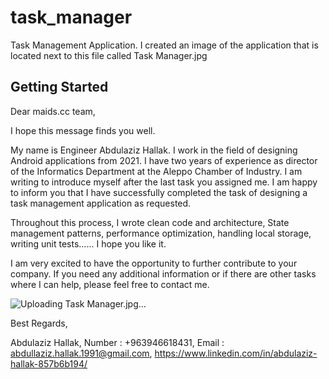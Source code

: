 # task_manager

Task Management Application.
I created an image of the application that is located next to this file called Task Manager.jpg

## Getting Started

Dear maids.cc team,

I hope this message finds you well.

My name is Engineer Abdulaziz Hallak. I work in the field of designing Android applications from 2021. I have two years of experience as director of the Informatics Department at the Aleppo Chamber of Industry. I am writing to introduce myself after the last task you assigned me. I am happy to inform you that I have successfully completed the task of designing a task management application as requested.

Throughout this process, I wrote clean code and architecture,
State management patterns, performance optimization, handling local storage, writing unit tests...... I hope you like it.

I am very excited to have the opportunity to further contribute to your company. If you need any additional information or if there are other tasks where I can help, please feel free to contact me.

![Uploading Task Manager.jpg…]()



Best Regards,

Abdulaziz Hallak,
Number : +963946618431,
Email : abdullaziz.hallak.1991@gmail.com,
https://www.linkedin.com/in/abdulaziz-hallak-857b6b194/
